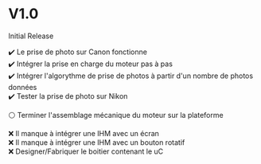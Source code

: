 # V1.0
Initial Release

✔️ Le prise de photo sur Canon fonctionne  
✔️ Intégrer la prise en charge du moteur pas à pas  
✔️ Intégrer l'algorythme de prise de photos à partir d'un nombre de photos données   
✔️ Tester la prise de photo sur Nikon   

⚪️ Terminer l'assemblage mécanique du moteur sur la plateforme

❌ Il manque à intégrer une IHM avec un écran  
❌ Il manque à intégrer une IHM avec un bouton rotatif   
❌ Designer/Fabriquer le boitier contenant le uC  
